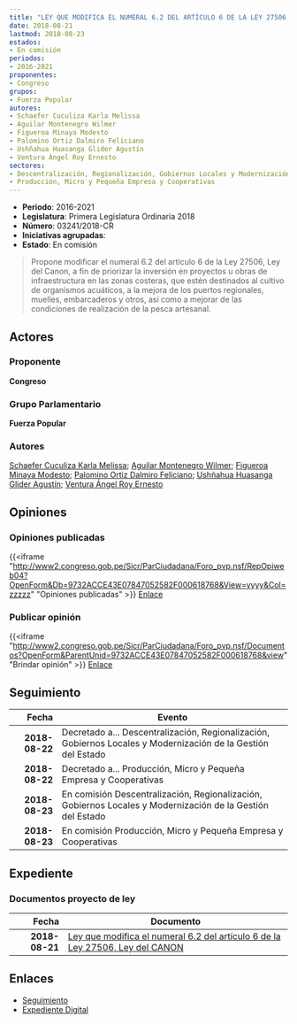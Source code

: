 ```yaml
---
title: "LEY QUE MODIFICA EL NUMERAL 6.2 DEL ARTÍCULO 6 DE LA LEY 27506, LEY DEL CANON"
date: 2018-08-21
lastmod: 2018-08-23
estados:
- En comisión
periodos:
- 2016-2021
proponentes:
- Congreso
grupos:
- Fuerza Popular
autores:
- Schaefer Cuculiza Karla Melissa
- Aguilar Montenegro Wilmer
- Figueroa Minaya Modesto
- Palomino Ortiz Dalmiro Feliciano
- Ushñahua Huasanga Glider Agustín
- Ventura Ángel Roy Ernesto
sectores:
- Descentralización, Regionalización, Gobiernos Locales y Modernización de la Gestión del Estado
- Producción, Micro y Pequeña Empresa y Cooperativas
---
```

- **Periodo**: 2016-2021
- **Legislatura**: Primera Legislatura Ordinaria 2018
- **Número**: 03241/2018-CR
- **Iniciativas agrupadas**: 
- **Estado**: En comisión

> Propone modificar el numeral 6.2 del artículo 6 de la Ley 27506, Ley del Canon, a fin de priorizar la inversión en proyectos u obras de infraestructura en las zonas costeras, que estén destinados al cultivo de organismos acuáticos, a la mejora de los puertos regionales, muelles, embarcaderos y otros, así como a mejorar de las condiciones de realización de la pesca artesanal.


## Actores

### Proponente

**Congreso**

### Grupo Parlamentario

**Fuerza Popular**

### Autores

[Schaefer Cuculiza Karla Melissa](mailto:mailto:kschaefer@congreso.gob.pe); [Aguilar Montenegro Wilmer](mailto:mailto:waguilar@congreso.gob.pe); [Figueroa Minaya Modesto](mailto:mailto:mfigueroam@congreso.gob.pe); [Palomino Ortiz Dalmiro Feliciano](mailto:mailto:dfpalomino@congreso.gob.pe); [Ushñahua Huasanga Glider Agustín](mailto:mailto:gushnahua@congreso.gob.pe); [Ventura Ángel Roy Ernesto](mailto:mailto:rventura@congreso.gob.pe)

## Opiniones

### Opiniones publicadas

{{<iframe "http://www2.congreso.gob.pe/Sicr/ParCiudadana/Foro_pvp.nsf/RepOpiweb04?OpenForm&Db=9732ACCE43E07847052582F000618768&View=yyyy&Col=zzzzz" "Opiniones publicadas" >}}
[Enlace](http://www2.congreso.gob.pe/Sicr/ParCiudadana/Foro_pvp.nsf/RepOpiweb04?OpenForm&Db=9732ACCE43E07847052582F000618768&View=yyyy&Col=zzzzz)

### Publicar opinión

{{<iframe "http://www2.congreso.gob.pe/Sicr/ParCiudadana/Foro_pvp.nsf/Documentos?OpenForm&ParentUnid=9732ACCE43E07847052582F000618768&view" "Brindar opinión" >}}
[Enlace](http://www2.congreso.gob.pe/Sicr/ParCiudadana/Foro_pvp.nsf/Documentos?OpenForm&ParentUnid=9732ACCE43E07847052582F000618768&view)


## Seguimiento

| Fecha | Evento |
|------:|--------|
| **2018-08-22** | Decretado a... Descentralización, Regionalización, Gobiernos Locales y Modernización de la Gestión del Estado |
| **2018-08-22** | Decretado a... Producción, Micro y Pequeña Empresa y Cooperativas |
| **2018-08-23** | En comisión Descentralización, Regionalización, Gobiernos Locales y Modernización de la Gestión del Estado |
| **2018-08-23** | En comisión Producción, Micro y Pequeña Empresa y Cooperativas |

## Expediente

### Documentos proyecto de ley

| Fecha | Documento |
|------:|-----------|
| **2018-08-21** | [Ley que modifica el numeral 6.2 del artículo 6 de la Ley 27506, Ley del CANON](http://www.leyes.congreso.gob.pe/Documentos/2016_2021/Proyectos_de_Ley_y_de_Resoluciones_Legislativas/PL0324120180821.pdf) |

## Enlaces

- [Seguimiento](http://www2.congreso.gob.pe/Sicr/TraDocEstProc/CLProLey2016.nsf/f7fff46988ca05b1052578e100829cc7/a5981ec437113dc7052582f000638194?OpenDocument)
- [Expediente Digital](http://www2.congreso.gob.pe/Sicr/TraDocEstProc/CLProLey2016.nsf/f7fff46988ca05b1052578e100829cc7/a5981ec437113dc7052582f000638194?OpenDocument&Click=05257FB7005EB655.eb71d0cf91d8294e05256cdf006b5706/$Body/0.1C6C)

